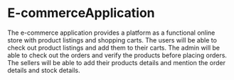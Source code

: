 # E-commerceApplication
The e-commerce application provides a platform as a functional online
store with product listings and shopping carts.
The users will be able to check out product listings and add them to
their carts.
The admin will be able to check out the orders and verify the products
before placing orders.
The sellers will be able to add their products details and mention the
order details and stock details.
